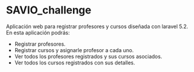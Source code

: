 # SAVIO_challenge
Aplicación web para registrar profesores y cursos diseñada con laravel 5.2.
En esta aplicación podrás:

- Registrar profesores.
- Registrar cursos y asignarle profesor a cada uno.
- Ver todos los profesores registrados y sus cursos asociados.
- Ver todos los cursos registrados con sus detalles.
